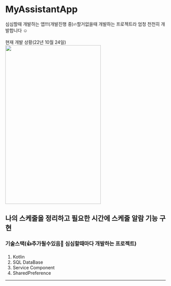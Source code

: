 # MyAssistantApp
심심할때 개발하는 앱!!!(개발진행 중)🔥할거없을때 개발하는 프로젝트라 엄청 천천히 개발합니다 ☺️
<br>
<br>
현재 개발 상황(22년 10월 24일)<br>
<img src="https://user-images.githubusercontent.com/59818827/197536078-bdf07be7-d3ed-454f-9135-038b375ecb85.gif" width="300" height="500">
<br>

나의 스케줄을 정리하고 필요한 시간에 스케줄 알람 기능 구현<br>
--- 
### 기술스택(**👍추가될수있음🧐** 심심할때마다 개발하는 프로젝트)<br>
1. Kotlin
2. SQL DataBase
3. Service Component
4. SharedPreference
---
